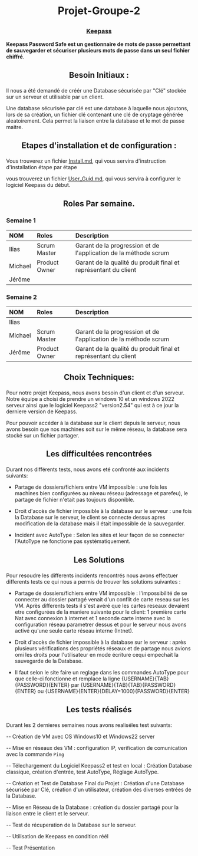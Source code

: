 # <p align =center>Projet-Groupe-2 

### <p align =center> [Keepass](https://keepass.info/)
 
**Keepass Password Safe est un gestionnaire de mots de passe permettant de sauvegarder et sécuriser plusieurs mots de passe dans un seul fichier chiffré**.


## <p align =center> Besoin Initiaux :

Il nous a été demandé de créér une Database sécurisée par "Clé" stockée sur un serveur et utilisable par un client.

Une database sécurisée par clé est une database à laquelle nous ajoutons, lors de sa création, un fichier clé contenant une clé de cryptage générée aleatoirement. Cela permet la liaison entre la database et le mot de passe maitre.


## <p align =center> Etapes d'installation et de configuration :

Vous trouverez un fichier [Install.md](https://github.com/iliasssss/Projet-Groupe-2/blob/main/Install.md), qui vous servira d'instruction d'installation étape par étape

vous trouverez un fichier [User_Guid.md](https://github.com/iliasssss/Projet-Groupe-2/blob/main/USER_GUIDE.md), qui vous servira à configurer le logiciel Keepass du début.


## <p align =center> Roles Par semaine.

### Semaine 1 
| NOM | Roles | Description |
| :-- |:----- | :---------- |
| Ilias    | Scrum Master      | Garant de la progression et de l'application de la méthode scrum    |
|  Michael   | Product Owner      |  Garant de la qualité du produit final et représentant du client   |
|  Jérôme  |       |             |  Tests et travail sur présentation   |

### Semaine 2 
| NOM | Roles | Description |
| :-- |:----- | :---------- |
| Ilias    |       |            |
|  Michael   | Scrum Master      |  Garant de la progression et de l'application de la méthode scrum   |
|  Jérôme  |  Product Owner     |  Garant de la qualité du produit final et représentant du client    |


## <p align =center> Choix Techniques:

Pour notre projet Keepass, nous avons besoin d'un client et d'un serveur. Notre équipe a choisi de prendre un windows 10 et un windows 2022 serveur ainsi que le logiciel Keepass2 "version2.54" qui est à ce jour la derniere version de Keepass.

Pour pouvoir accéder à la database sur le client depuis le serveur, nous avons besoin que nos machines soit sur le même réseau, la database sera stocké sur un fichier partager. 


## <p align =center> Les difficultées rencontrées

Durant nos différents tests, nous avons eté confronté aux incidents suivants: 

 -  Partage de dossiers/fichiers entre VM impossible : une fois les machines bien configurées au niveau réseau (adressage et parefeu), le partage de fichier n'etait pas toujours disponible.  
 
 -  Droit d'accès de fichier impossible à la database sur le serveur : une fois la Database sur le serveur, le client se connecte dessus apres modification de la database mais il était impossible de la sauvegarder.

 -  Incident avec AutoType : Selon les sites et leur façon de se connecter l'AutoType ne fonctione pas systématiquement.


## <p align =center> Les Solutions 

Pour resoudre les differents incidents rencontrés nous avons effectuer differents tests ce qui nous a permis de trouver les solutions suivantes :
 
 -  Partage de dossiers/fichiers entre VM impossible : l'impossibilité de se connecter au dossier partagé venait d'un conflit de carte reseau sur les VM. Après differents tests il s'est avéré que les cartes reseaux devaient etre configurées de la maniere suivante pour le client: 1 première carte Nat avec connexion à internet et 1 seconde carte interne avec la configuration réseau parametrer dessus et pour le serveur nous avons activé qu'une seule carte réseau interne (Intnet).
 
 -  Droit d'accès de fichier impossible à la database sur le serveur : après plusieurs vérifications des propriétés réseaux et de partage nous avions omi les droits pour l'utilisateur en mode écriture cequi empechait la sauvegarde de la Database.
 
 -  Il faut selon le site faire un reglage dans les commandes AutoType pour que celle-ci fonctionne et remplace la ligne {USERNAME}{TAB}{PASSWORD}{ENTER} par {USERNAME}{TAB}{TAB}{PASSWORD}{ENTER} ou {USERNAME}{ENTER}{DELAY=1000}{PASSWORD}{ENTER} 


## <p align =center> Les tests réalisés

Durant les 2 dernieres semaines nous avons realiséles test suivants:

-- Création de VM avec OS Windows10 et Windows22 server

-- Mise en réseaux des VM : configuration IP, verification de comunication avec la commande `Ping`

-- Télechargement du Logiciel Keepass2 et test en local : Création Database classique, création d'entrée, test AutoType, Réglage AutoType.

-- Création et Test de Database Final du Projet : Création d'une Database sécurisée par Clé, création d'un utilisateur, création des diverses entrées de la Database.

-- Mise en Réseau de la Database : création du dossier partagé pour la liaison entre le client et le serveur.

-- Test de récuperation de la Database sur le serveur.

-- Utilisation de Keepass en condition réél

-- Test Présentation

